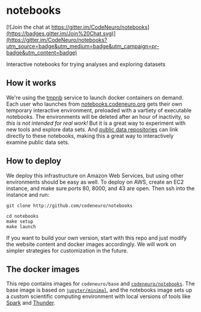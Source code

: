 # notebooks

[![Join the chat at https://gitter.im/CodeNeuro/notebooks](https://badges.gitter.im/Join%20Chat.svg)](https://gitter.im/CodeNeuro/notebooks?utm_source=badge&utm_medium=badge&utm_campaign=pr-badge&utm_content=badge)

Interactive notebooks for trying analyses and exploring datasets

## How it works

We're using the [tmpnb](http://github.com/jupyter/tmpnb) service to launch docker containers on demand. Each user who launches from [notebooks.codeneuro.org](http://notebooks.codeneuro.org) gets their own temporary interactive environment, preloaded with a vartiety of executable notebooks. The environments will be deleted after an hour of inactivity, so *this is not intended for real work!* But it is a great way to experiment with new tools and explore data sets. And [public data repositories](http://datasets.codeneuro.org) can link directly to these notebooks, making this a great way to interactively examine public data sets.

## How to deploy

We deploy this infrastructure on Amazon Web Services, but using other environments should be easy as well. To deploy on AWS, create an EC2 instance, and make sure ports 80, 8000, and 43 are open. Then ssh into the instance and run:

```
git clone http://github.com/codeneuro/notebooks
```
```
cd notebooks
make setup
make launch
```

If you want to build your own version, start with this repo and just modify the website content and docker images accordingly. We will work on simpler strategies for customization in the future.

## The docker images

This repo contains images for `codeneuro/base` and [`codeneuro/notebooks`](https://registry.hub.docker.com/u/codeneuro/notebooks/). The base image is based on [`jupyter/minimal`](https://github.com/jupyter/docker-demo-images/tree/master/common), and the notebooks image sets up a custom scientific computing environment with local versions of tools like [Spark](http://spark.apache.org) and [Thunder](http://thunder-project.org).
